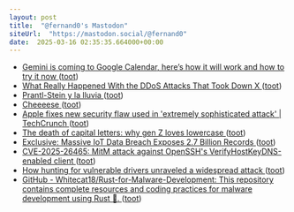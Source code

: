 ```yaml
---
layout: post
title:  "@fernand0's Mastodon"
siteUrl:  "https://mastodon.social/@fernand0"
date:  2025-03-16 02:35:35.664000+00:00
---
```

*  [Gemini is coming to Google Calendar, here’s how it will work and how to try it now ](https://www.techradar.com/computing/artificial-intelligence/gemini-is-coming-to-google-calendar-heres-how-it-will-work-and-how-to-try-it-no) ([toot](https://mastodon.social/@fernand0/114169776417075934))
*  [What Really Happened With the DDoS Attacks That Took Down X ](https://www.wired.com/story/x-ddos-attack-march-2025) ([toot](https://mastodon.social/@fernand0/114167946623493222))
*  [Prantl-Stein y la lluvia ](https://www.flickr.com/photos/fernand0/54373852277) ([toot](https://mastodon.social/@fernand0/114167881224263718))
*  [Cheeeese ](https://avecesunafoto.wordpress.com/2025/03/15/cheeeese) ([toot](https://mastodon.social/@fernand0/114167816180580508))
*  [Apple fixes new security flaw used in 'extremely sophisticated attack' \| TechCrunch ](https://techcrunch.com/2025/03/11/apple-fixes-new-security-flaw-used-in-extremely-sophisticated-attack) ([toot](https://mastodon.social/@fernand0/114167676890144008))
*  [The death of capital letters: why gen Z loves lowercase ](https://www.theguardian.com/society/2025/feb/18/death-of-capital-letters-why-gen-z-loves-lowercas) ([toot](https://mastodon.social/@fernand0/114167450936228517))
*  [Exclusive: Massive IoT Data Breach Exposes 2.7 Billion Records ](https://www.infosecurity-magazine.com/news/iot-data-breach-exposes-27-billion) ([toot](https://mastodon.social/@fernand0/114167224982896218))
*  [CVE-2025-26465: MitM attack against OpenSSH&#39;s VerifyHostKeyDNS-enabled client   ](https://www.qualys.com/2025/02/18/openssh-mitm-dos.txt) ([toot](https://mastodon.social/@fernand0/114166351821744481))
*  [How hunting for vulnerable drivers unraveled a widespread attack ](https://blog.checkpoint.com/research/how-hunting-for-vulnerable-drivers-unraveled-a-widespread-attack) ([toot](https://mastodon.social/@fernand0/114166232849106342))
*  [GitHub - Whitecat18/Rust-for-Malware-Development: This repository contains complete resources and coding practices for malware development using Rust 🦀. ](https://github.com/Whitecat18/Rust-for-Malware-Developmen) ([toot](https://mastodon.social/@fernand0/114165988936850735))
